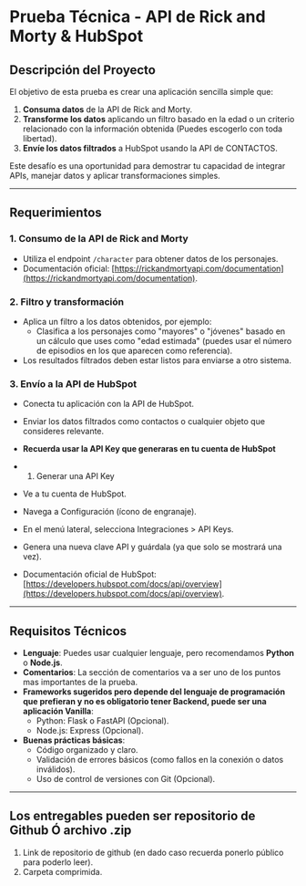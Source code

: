 # **Prueba Técnica - API de Rick and Morty & HubSpot**

## **Descripción del Proyecto**
El objetivo de esta prueba es crear una aplicación sencilla simple que:
1. **Consuma datos** de la API de Rick and Morty.
2. **Transforme los datos** aplicando un filtro basado en la edad o un criterio relacionado con la información obtenida (Puedes escogerlo con toda libertad).
3. **Envíe los datos filtrados** a HubSpot usando la API de CONTACTOS.

Este desafío es una oportunidad para demostrar tu capacidad de integrar APIs, manejar datos y aplicar transformaciones simples.

---

## **Requerimientos**
### **1. Consumo de la API de Rick and Morty**
- Utiliza el endpoint `/character` para obtener datos de los personajes.
- Documentación oficial: [https://rickandmortyapi.com/documentation](https://rickandmortyapi.com/documentation).

### **2. Filtro y transformación**
- Aplica un filtro a los datos obtenidos, por ejemplo:  
  - Clasifica a los personajes como "mayores" o "jóvenes" basado en un cálculo que uses como "edad estimada" (puedes usar el número de episodios en los que aparecen como referencia).  
- Los resultados filtrados deben estar listos para enviarse a otro sistema.

### **3. Envío a la API de HubSpot**
- Conecta tu aplicación con la API de HubSpot.  
- Enviar los datos filtrados como contactos o cualquier objeto que consideres relevante.

- **Recuerda usar la API Key que generaras en tu cuenta de HubSpot**
- 1. Generar una API Key
- Ve a tu cuenta de HubSpot.
- Navega a Configuración (ícono de engranaje).
- En el menú lateral, selecciona Integraciones > API Keys.
- Genera una nueva clave API y guárdala (ya que solo se mostrará una vez).

- Documentación oficial de HubSpot: [https://developers.hubspot.com/docs/api/overview](https://developers.hubspot.com/docs/api/overview).

---

## **Requisitos Técnicos**
- **Lenguaje**: Puedes usar cualquier lenguaje, pero recomendamos **Python** o **Node.js**.
- **Comentarios**: La sección de comentarios va a ser uno de los puntos mas importantes de la prueba.  
- **Frameworks sugeridos pero depende del lenguaje de programación que prefieran y no es obligatorio tener Backend, puede ser una aplicación Vanilla**:
  - Python: Flask o FastAPI (Opcional).  
  - Node.js: Express (Opcional).
- **Buenas prácticas básicas**:
  - Código organizado y claro.
  - Validación de errores básicos (como fallos en la conexión o datos inválidos).
  - Uso de control de versiones con Git (Opcional).

---

## **Los entregables pueden ser repositorio de Github Ó archivo .zip**
1. Link de repositorio de github (en dado caso recuerda ponerlo público para poderlo leer).
2. Carpeta comprimida.

